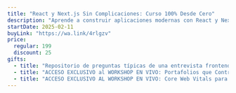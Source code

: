 ```yaml
---
title: "React y Next.js Sin Complicaciones: Curso 100% Desde Cero"
description: "Aprende a construir aplicaciones modernas con React y Next.js desde cero, sin complicaciones ni términos técnicos confusos."
startDate: 2025-02-11
buyLink: "https://wa.link/4rlgzv"
price:
  regular: 199
  discount: 25
gifts:
  - title: "Repositorio de preguntas típicas de una entrevista frontend"
  - title: "ACCESO EXCLUSIVO al WORKSHOP EN VIVO: Portafolios que Contratan: Aprende a Destacar como Dev"
  - title: "ACCESO EXCLUSIVO AL WORKSHOP EN VIVO: Core Web Vitals para Frontends: La Guía Definitiva"
---
```


